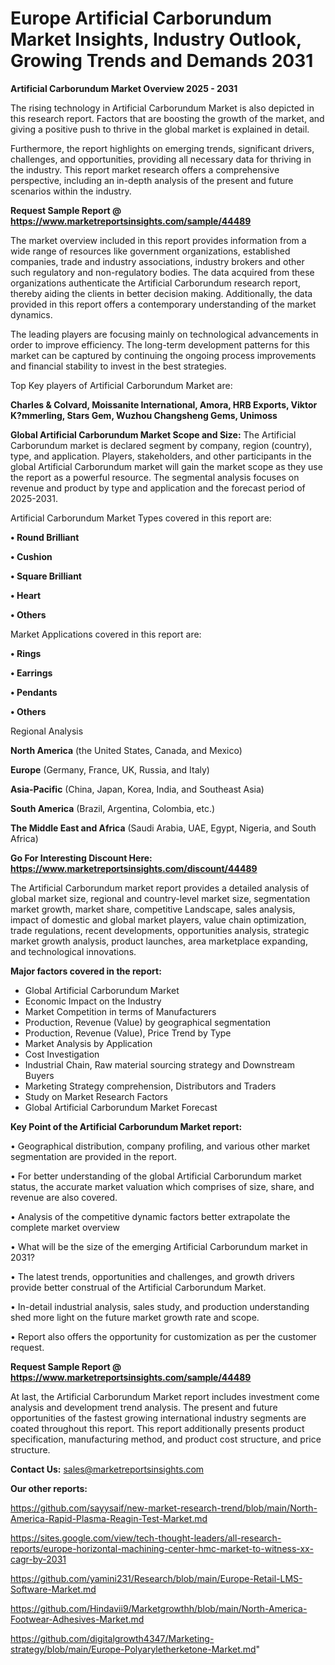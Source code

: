 # Europe Artificial Carborundum Market Insights, Industry Outlook, Growing Trends and Demands 2031

<Strong> Artificial Carborundum Market Overview 2025 - 2031</strong>

The rising technology in Artificial Carborundum Market is also depicted in this research report. Factors that are boosting the growth of the market, and giving a positive push to thrive in the global market is explained in detail.

Furthermore, the report highlights on emerging trends, significant drivers, challenges, and opportunities, providing all necessary data for thriving in the industry. This report market research offers a comprehensive perspective, including an in-depth analysis of the present and future scenarios within the industry.

<strong>Request Sample Report @ <a href=https://www.marketreportsinsights.com/sample/44489>https://www.marketreportsinsights.com/sample/44489</a></strong>

The market overview included in this report provides information from a wide range of resources like government organizations, established companies, trade and industry associations, industry brokers and other such regulatory and non-regulatory bodies. The data acquired from these organizations authenticate the Artificial Carborundum research report, thereby aiding the clients in better decision making. Additionally, the data provided in this report offers a contemporary understanding of the market dynamics.

The leading players are focusing mainly on technological advancements in order to improve efficiency. The long-term development patterns for this market can be captured by continuing the ongoing process improvements and financial stability to invest in the best strategies.

Top Key players of Artificial Carborundum Market are:

<strong>Charles & Colvard, Moissanite International, Amora, HRB Exports, Viktor K?mmerling, Stars Gem, Wuzhou Changsheng Gems, Unimoss</strong>

<strong><b>Global Artificial Carborundum Market Scope and Size:</b></strong>
The Artificial Carborundum market is declared segment by company, region (country), type, and application. Players, stakeholders, and other participants in the global Artificial Carborundum market will gain the market scope as they use the report as a powerful resource. The segmental analysis focuses on revenue and product by type and application and the forecast period of 2025-2031.

Artificial Carborundum Market Types covered in this report are:

<strong>•  Round Brilliant

•  Cushion

•  Square Brilliant

•  Heart

•  Others</strong>

Market Applications covered in this report are:

<strong>•  Rings

•  Earrings

•  Pendants

•  Others</strong> 

Regional Analysis

<strong>North America</strong> (the United States, Canada, and Mexico)

<strong>Europe</strong> (Germany, France, UK, Russia, and Italy)

<strong>Asia-Pacific</strong> (China, Japan, Korea, India, and Southeast Asia)

<strong>South America</strong> (Brazil, Argentina, Colombia, etc.)

<strong>The Middle East and Africa</strong> (Saudi Arabia, UAE, Egypt, Nigeria, and South Africa)

<strong>Go For Interesting Discount Here: <a href=https://www.marketreportsinsights.com/discount/44489>https://www.marketreportsinsights.com/discount/44489</a></strong>

The Artificial Carborundum market report provides a detailed analysis of global market size, regional and country-level market size, segmentation market growth, market share, competitive Landscape, sales analysis, impact of domestic and global market players, value chain optimization, trade regulations, recent developments, opportunities analysis, strategic market growth analysis, product launches, area marketplace expanding, and technological innovations.

<strong><b>Major factors covered in the report:</b></strong>
<ul>
  <li>Global Artificial Carborundum Market </li>
  <li>Economic Impact on the Industry</li>
  <li>Market Competition in terms of Manufacturers</li>
  <li>Production, Revenue (Value) by geographical segmentation</li>
  <li>Production, Revenue (Value), Price Trend by Type</li>
  <li>Market Analysis by Application</li>
  <li>Cost Investigation</li>
  <li>Industrial Chain, Raw material sourcing strategy and Downstream Buyers</li>
  <li>Marketing Strategy comprehension, Distributors and Traders</li>
  <li>Study on Market Research Factors</li>
  <li>Global Artificial Carborundum Market Forecast</li>
</ul>

<strong><b>Key Point of the Artificial Carborundum Market report:</b></strong>

• Geographical distribution, company profiling, and various other market segmentation are provided in the report.

• For better understanding of the global Artificial Carborundum market status, the accurate market valuation which comprises of size, share, and revenue are also covered.

• Analysis of the competitive dynamic factors better extrapolate the complete market overview

• What will be the size of the emerging Artificial Carborundum market in 2031?

• The latest trends, opportunities and challenges, and growth drivers provide better construal of the Artificial Carborundum Market.

• In-detail industrial analysis, sales study, and production understanding shed more light on the future market growth rate and scope.

• Report also offers the opportunity for customization as per the customer request.

<strong>Request Sample Report @ <a href=https://www.marketreportsinsights.com/sample/44489>https://www.marketreportsinsights.com/sample/44489</a></strong>

At last, the Artificial Carborundum Market report includes investment come analysis and development trend analysis. The present and future opportunities of the fastest growing international industry segments are coated throughout this report. This report additionally presents product specification, manufacturing method, and product cost structure, and price structure.

<strong>Contact Us:</strong>
sales@marketreportsinsights.com

<strong>Our other reports:</strong>

<a href=https://github.com/sayysaif/new-market-research-trend/blob/main/North-America-Rapid-Plasma-Reagin-Test-Market.md>https://github.com/sayysaif/new-market-research-trend/blob/main/North-America-Rapid-Plasma-Reagin-Test-Market.md</a>

<a href=https://sites.google.com/view/tech-thought-leaders/all-research-reports/europe-horizontal-machining-center-hmc-market-to-witness-xx-cagr-by-2031>https://sites.google.com/view/tech-thought-leaders/all-research-reports/europe-horizontal-machining-center-hmc-market-to-witness-xx-cagr-by-2031</a>

<a href=https://github.com/yamini231/Research/blob/main/Europe-Retail-LMS-Software-Market.md>https://github.com/yamini231/Research/blob/main/Europe-Retail-LMS-Software-Market.md</a>

<a href=https://github.com/Hindavii9/Marketgrowthh/blob/main/North-America-Footwear-Adhesives-Market.md>https://github.com/Hindavii9/Marketgrowthh/blob/main/North-America-Footwear-Adhesives-Market.md</a>

<a href=https://github.com/digitalgrowth4347/Marketing-strategy/blob/main/Europe-Polyaryletherketone-Market.md>https://github.com/digitalgrowth4347/Marketing-strategy/blob/main/Europe-Polyaryletherketone-Market.md</a>"

